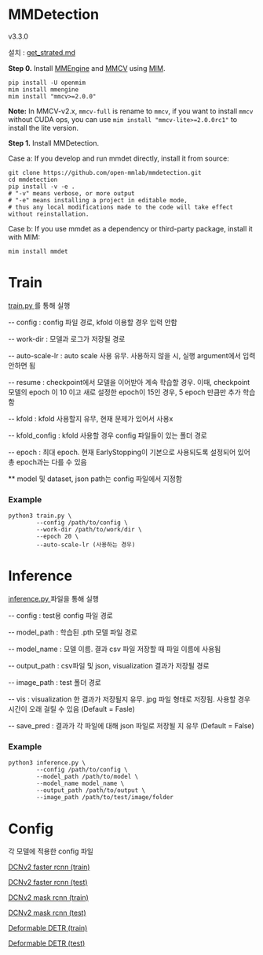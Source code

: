 # MMDetection
v3.3.0

설치 : <a href = "mmdetection/docs/en/get_started.md"> get_strated.md </a>

**Step 0.** Install [MMEngine](https://github.com/open-mmlab/mmengine) and [MMCV](https://github.com/open-mmlab/mmcv) using [MIM](https://github.com/open-mmlab/mim).

```shell
pip install -U openmim
mim install mmengine
mim install "mmcv>=2.0.0"
```

**Note:** In MMCV-v2.x, `mmcv-full` is rename to `mmcv`, if you want to install `mmcv` without CUDA ops, you can use `mim install "mmcv-lite>=2.0.0rc1"` to install the lite version.

**Step 1.** Install MMDetection.

Case a: If you develop and run mmdet directly, install it from source:

```shell
git clone https://github.com/open-mmlab/mmdetection.git
cd mmdetection
pip install -v -e .
# "-v" means verbose, or more output
# "-e" means installing a project in editable mode,
# thus any local modifications made to the code will take effect without reinstallation.
```

Case b: If you use mmdet as a dependency or third-party package, install it with MIM:

```shell
mim install mmdet
```

# Train

<a href="train.py"> train.py </a> 를 통해 실행

-- config : config 파일 경로, kfold 이용할 경우 입력 안함

-- work-dir : 모델과 로그가 저장될 경로

-- auto-scale-lr : auto scale 사용 유무. 사용하지 않을 시, 실행 argument에서 입력 안하면 됨

-- resume : checkpoint에서 모델을 이어받아 계속 학습할 경우. 이때, checkpoint 모델의 epoch 이 10 이고 새로 설정한 epoch이 15인 경우, 5 epoch 만큼만 추가 학습함

-- kfold : kfold 사용할지 유무, 현재 문제가 있어서 사용x

-- kfold_config : kfold 사용할 경우 config 파일들이 있는 폴더 경로

-- epoch : 최대 epoch. 현재 EarlyStopping이 기본으로 사용되도록 설정되어 있어 총 epoch과는 다를 수 있음

** model 및 dataset, json path는 config 파일에서 지정함

### Example
```shell
python3 train.py \
        --config /path/to/config \
        --work-dir /path/to/work/dir \
        --epoch 20 \        
        --auto-scale-lr (사용하는 경우)
```

# Inference

<a href= "mmdetection/inference.py"> inference.py </a> 파일을 통해 실행

-- config : test용 config 파일 경로

-- model_path : 학습된 .pth 모델 파일 경로

-- model_name : 모델 이름. 결과 csv 파일 저장할 때 파일 이름에 사용됨

-- output_path : csv파일 및 json, visualization 결과가 저장될 경로

-- image_path : test 폴더 경로

-- vis : visualization 한 결과가 저장될지 유무. jpg 파일 형태로 저장됨. 사용할 경우 시간이 오래 걸릴 수 있음 (Default = Fasle)

-- save_pred : 결과가 각 파일에 대해 json 파일로 저장될 지 유무 (Default = False)

### Example
```shell
python3 inference.py \
        --config /path/to/config \
        --model_path /path/to/model \
        --model_name model_name \
        --output_path /path/to/output \
        --image_path /path/to/test/image/folder
```


# Config
각 모델에 적용한 config 파일

<a href = "mmdetection/configs/boostcamp/dcnv2_faster_rcnn/dcnv2_faster_rcnn.py"> DCNv2 faster rcnn (train) </a>

<a href = "mmdetection/configs/boostcamp/test/dcnv2_faster_rcnn_test.py"> DCNv2 faster rcnn (test) </a>

<a href = "mmdetection/configs/boostcamp/dcnv2_mask_rcnn/dcnv2_faster_rcnn.py"> DCNv2 mask rcnn (train) </a>

<a href = "mmdetection/configs/boostcamp/test/dcnv2_mask_rcnn_test.py"> DCNv2 mask rcnn (test) </a>

<a href = "mmdetection/configs/boostcamp/deformable_detr/deformable_detr.py"> Deformable DETR (train) </a>

<a href = "mmdetection/configs/boostcamp/test/deformable_detr_test.py"> Deformable DETR (test) </a>
